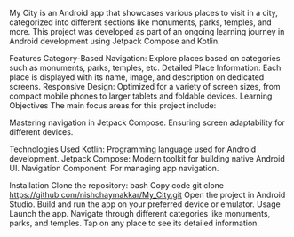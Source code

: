 My City is an Android app that showcases various places to visit in a city, categorized into different sections like monuments, parks, temples, and more. This project was developed as part of an ongoing learning journey in Android development using Jetpack Compose and Kotlin.

Features
Category-Based Navigation: Explore places based on categories such as monuments, parks, temples, etc.
Detailed Place Information: Each place is displayed with its name, image, and description on dedicated screens.
Responsive Design: Optimized for a variety of screen sizes, from compact mobile phones to larger tablets and foldable devices.
Learning Objectives
The main focus areas for this project include:

Mastering navigation in Jetpack Compose.
Ensuring screen adaptability for different devices.

Technologies Used
Kotlin: Programming language used for Android development.
Jetpack Compose: Modern toolkit for building native Android UI.
Navigation Component: For managing app navigation.

Installation
Clone the repository:
bash
Copy code
git clone https://github.com/nishchaymakkar/My_City.git
Open the project in Android Studio.
Build and run the app on your preferred device or emulator.
Usage
Launch the app.
Navigate through different categories like monuments, parks, and temples.
Tap on any place to see its detailed information.
